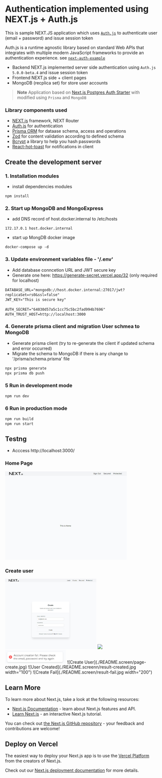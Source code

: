 # Authentication implemented using NEXT.js + Auth.js 

This is sample NEXT.JS application which uses [`Auth.js`](https://authjs.dev) to authenticate user (email + password) and issue session token

Auth.js is a runtime agnostic library based on standard Web APIs that integrates with multiple modern JavaScript frameworks to provide an authentication experience. see [`next-auth-example`](https://github.com/nextauthjs/next-auth-example)

- Backend NEXT.js implemented server side authentication using `Auth.js` `5.0.0-beta.4` and issue session token
- Frontend NEXT.js side + client pages
- MongoDB (recplica set) for store user accounts

> **Note**
> Application based on [Next.js Postgres Auth Starter](https://vercel.com/templates/next.js/prisma-postgres-auth-starter) with modified using `Prisma` and `MongoDB`

### Library components used

- [NEXT.js](https://nextjs.org/) framework, NEXT Router
- [Auth.js](https://authjs.dev) for authentication
- [Prisma ORM](https://www.prisma.io/docs/orm/overview/introduction/what-is-prisma) for dataase schema, access and operations
- [Zod](https://zod.dev/?id=introduction) for content validation according to defined schema
- [Bcrypt](https://github.com/kelektiv/node.bcrypt.js#readme) a library to help you hash passwords
- [React-hot-toast](https://react-hot-toast.com/docs) for notifications in client

## Create the development server

### 1. Installation modules

- install dependencies modules

```
npm install
```

### 2. Start up MongoDB and MongoExpress

- add DNS record of host.docker.internal to /etc/hosts

```
172.17.0.1 host.docker.internal
```

- start up MongDB docker image

```
docker-compose up -d
```

### 3. Update environment variables file - '/.env'

- Add database conncetion URL and JWT secure key
- Generate one here: https://generate-secret.vercel.app/32 (only required for localhost)

```
DATABASE_URL="mongodb://host.docker.internal:27017/jwt?replicaSet=rs0&ssl=false"
JWT_KEY="This is secure key"

AUTH_SECRET="64030d57a5c1cc75c5bc2fad994b7696"
AUTH_TRUST_HOST=http://localhost:3000
```

### 4. Generate prisma client and migration User schmea to MongoDB

- Generate prisma client (try to re-generate the cilent if updated schema and error occurred)
- Migrate the schema to MongoDB if there is any change to '/prisma/schema.prisma' file

```
npx prisma generate
npx prisma db push
```

### 5 Run in development mode

```
npm run dev
```

### 6 Run in production mode

```
npm run build
npm run start
```

## Testng 
- Acccess http://localhost:3000/

### Home Page
<img src="./README.screen/page-home.jpg" width="400">

### Create user
<img src="./README.screen/page-create.jpg" width="300">
<img src="./README.screenn/result-created.jpg" width="100">
<img src="./README.screen/result-fail.jpg" width="200">
![Create User](./README.screen/page-create.jpg)
![User Created](./README.screenn/result-created.jpg width="100")
![Create Fail](./README.screen/result-fail.jpg width="200")

## Learn More

To learn more about Next.js, take a look at the following resources:

- [Next.js Documentation](https://nextjs.org/docs) - learn about Next.js features and API.
- [Learn Next.js](https://nextjs.org/learn) - an interactive Next.js tutorial.

You can check out [the Next.js GitHub repository](https://github.com/vercel/next.js/) - your feedback and contributions are welcome!

## Deploy on Vercel

The easiest way to deploy your Next.js app is to use the [Vercel Platform](https://vercel.com/new?utm_medium=default-template&filter=next.js&utm_source=create-next-app&utm_campaign=create-next-app-readme) from the creators of Next.js.

Check out our [Next.js deployment documentation](https://nextjs.org/docs/deployment) for more details.
